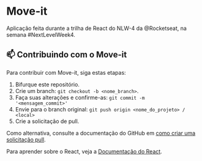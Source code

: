 # Move-it
Aplicação feita durante a trilha de React do NLW-4 da @Rocketseat, na semana #NextLevelWeek4.
<br>

## 📫 Contribuindo com o Move-it
Para contribuir com Move-it, siga estas etapas:

1. Bifurque este repositório.
2. Crie um branch: `git checkout -b <nome_branch>`.
3. Faça suas alterações e confirme-as: `git commit -m '<mensagem_commit>'`
4. Envie para o branch original: `git push origin <nome_do_projeto> / <local>`
5. Crie a solicitação de pull.

Como alternativa, consulte a documentação do GitHub em [como criar uma solicitação pull](https://help.github.com/en/github/collaborating-with-issues-and-pull-requests/creating-a-pull-request).

Para aprender sobre o React, veja a [Documentação do React](https://reactjs.org/).

